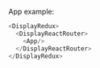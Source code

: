 App example: 

```js
<DisplayRedux>
  <DisplayReactRouter>
    <App/>
  </DisplayReactRouter>
</DisplayRedux>
```